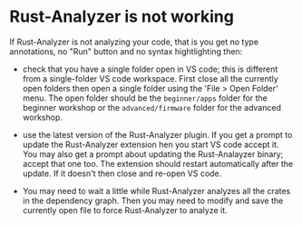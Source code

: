 # Rust-Analyzer is not working

If Rust-Analyzer is not analyzing your code, that is you get no type annotations, no "Run" button and no syntax hightlighting then:

- check that you have a single folder open in VS code; this is different from a single-folder VS code workspace. First close all the currently open folders then open a single folder using the 'File > Open Folder' menu. The open folder should be the `beginner/apps` folder for the beginner workshop or the `advanced/firmware` folder for the advanced workshop.

- use the latest version of the Rust-Analyzer plugin. If you get a prompt to update the Rust-Analyzer extension hen you start VS code accept it. You may also get a prompt about updating the Rust-Analayzer binary; accept that one too. The extension should restart automatically after the update. If it doesn't then close and re-open VS code.

- You may need to wait a little while Rust-Analyzer analyzes all the crates in the dependency graph. Then you may need to modify and save the currently open file to force Rust-Analyzer to analyze it.
